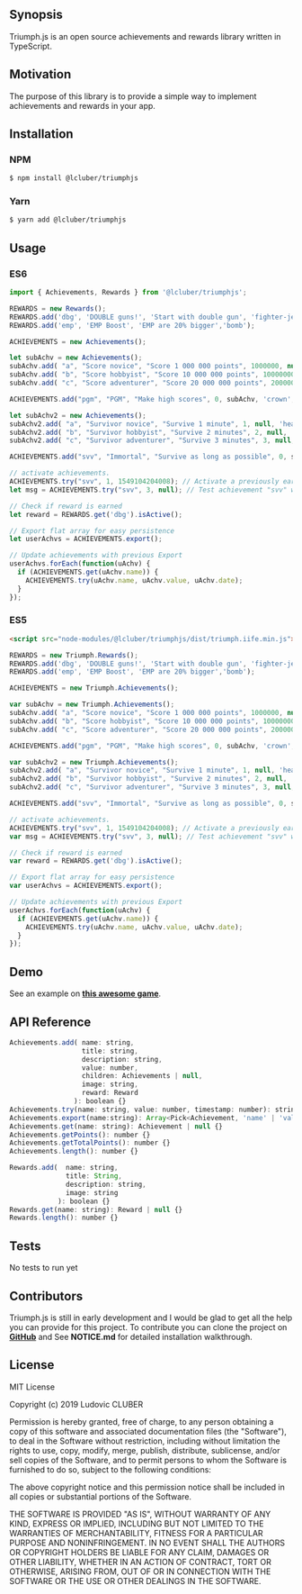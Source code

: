 ## Synopsis

Triumph.js is an open source achievements and rewards library written in TypeScript.

## Motivation

The purpose of this library is to provide a simple way to implement achievements and rewards in your app.

## Installation

### NPM

```bash
$ npm install @lcluber/triumphjs
```

### Yarn

```bash
$ yarn add @lcluber/triumphjs
```

## Usage

### ES6

```javascript
import { Achievements, Rewards } from '@lcluber/triumphjs';

REWARDS = new Rewards();
REWARDS.add('dbg', 'DOUBLE guns!', 'Start with double gun', 'fighter-jet');
REWARDS.add('emp', 'EMP Boost', 'EMP are 20% bigger','bomb');

ACHIEVEMENTS = new Achievements();

let subAchv = new Achievements();
subAchv.add( "a", "Score novice", "Score 1 000 000 points", 1000000, null, 'crown', null);
subAchv.add( "b", "Score hobbyist", "Score 10 000 000 points", 10000000, null, 'crown', null);
subAchv.add( "c", "Score adventurer", "Score 20 000 000 points", 20000000, null, 'crown', REWARDS.get('emp'));

ACHIEVEMENTS.add("pgm", "PGM", "Make high scores", 0, subAchv, 'crown', null);

let subAchv2 = new Achievements();
subAchv2.add( "a", "Survivor novice", "Survive 1 minute", 1, null, 'heartbeat', null);
subAchv2.add( "b", "Survivor hobbyist", "Survive 2 minutes", 2, null, 'heartbeat', null);
subAchv2.add( "c", "Survivor adventurer", "Survive 3 minutes", 3, null, 'heartbeat', REWARDS.get('dbg');

ACHIEVEMENTS.add("svv", "Immortal", "Survive as long as possible", 0, subAchv2, 'heartbeat', null);

// activate achievements.
ACHIEVEMENTS.try("svv", 1, 1549104204008); // Activate a previously earned achievement with a timestamp
let msg = ACHIEVEMENTS.try("svv", 3, null); // Test achievement "svv" with the value "3" and return the title of the biggest level earned with this value.

// Check if reward is earned
let reward = REWARDS.get('dbg').isActive();

// Export flat array for easy persistence
let userAchvs = ACHIEVEMENTS.export();

// Update achievements with previous Export
userAchvs.forEach(function(uAchv) {
  if (ACHIEVEMENTS.get(uAchv.name)) {
    ACHIEVEMENTS.try(uAchv.name, uAchv.value, uAchv.date);
  }
});

```

### ES5

```html
<script src="node-modules/@lcluber/triumphjs/dist/triumph.iife.min.js"></script>
```

```javascript
REWARDS = new Triumph.Rewards();
REWARDS.add('dbg', 'DOUBLE guns!', 'Start with double gun', 'fighter-jet');
REWARDS.add('emp', 'EMP Boost', 'EMP are 20% bigger','bomb');

ACHIEVEMENTS = new Triumph.Achievements();

var subAchv = new Triumph.Achievements();
subAchv.add( "a", "Score novice", "Score 1 000 000 points", 1000000, null, 'crown', null);
subAchv.add( "b", "Score hobbyist", "Score 10 000 000 points", 10000000, null, 'crown', null);
subAchv.add( "c", "Score adventurer", "Score 20 000 000 points", 20000000, null, 'crown', REWARDS.get('emp'));

ACHIEVEMENTS.add("pgm", "PGM", "Make high scores", 0, subAchv, 'crown', null);

var subAchv2 = new Triumph.Achievements();
subAchv2.add( "a", "Survivor novice", "Survive 1 minute", 1, null, 'heartbeat', null);
subAchv2.add( "b", "Survivor hobbyist", "Survive 2 minutes", 2, null, 'heartbeat', null);
subAchv2.add( "c", "Survivor adventurer", "Survive 3 minutes", 3, null, 'heartbeat', REWARDS.get('dbg');

ACHIEVEMENTS.add("svv", "Immortal", "Survive as long as possible", 0, subAchv2, 'heartbeat', null);

// activate achievements.
ACHIEVEMENTS.try("svv", 1, 1549104204008); // Activate a previously earned achievement with a timestamp
var msg = ACHIEVEMENTS.try("svv", 3, null); // Test achievement "svv" with the value "3" and return the title of the biggest level earned with this value.

// Check if reward is earned
var reward = REWARDS.get('dbg').isActive();

// Export flat array for easy persistence
var userAchvs = ACHIEVEMENTS.export();

// Update achievements with previous Export
userAchvs.forEach(function(uAchv) {
  if (ACHIEVEMENTS.get(uAchv.name)) {
    ACHIEVEMENTS.try(uAchv.name, uAchv.value, uAchv.date);
  }
});

```

## Demo

See an example on **[this awesome game](http://vortalcombat.roostrjs.com)**.

## API Reference

```javascript
Achievements.add( name: string,
                  title: string,
                  description: string,
                  value: number,
                  children: Achievements | null,
                  image: string,
                  reward: Reward
                ): boolean {}
Achievements.try(name: string, value: number, timestamp: number): string {}
Achievements.export(name:string): Array<Pick<Achievement, 'name' | 'value' | 'date'>>|false {}
Achievements.get(name: string): Achievement | null {}
Achievements.getPoints(): number {}
Achievements.getTotalPoints(): number {}
Achievements.length(): number {}

Rewards.add(  name: string,
              title: String,
              description: string,
              image: string
            ): boolean {}
Rewards.get(name: string): Reward | null {}
Rewards.length(): number {}
```

## Tests

No tests to run yet

## Contributors

Triumph.js is still in early development and I would be glad to get all the help you can provide for this project.
To contribute you can clone the project on **[GitHub](https://github.com/LCluber/Triumph.js)** and See **NOTICE.md** for detailed installation walkthrough.

## License

MIT License

Copyright (c) 2019 Ludovic CLUBER

Permission is hereby granted, free of charge, to any person obtaining a copy
of this software and associated documentation files (the "Software"), to deal
in the Software without restriction, including without limitation the rights
to use, copy, modify, merge, publish, distribute, sublicense, and/or sell
copies of the Software, and to permit persons to whom the Software is
furnished to do so, subject to the following conditions:

The above copyright notice and this permission notice shall be included in all
copies or substantial portions of the Software.

THE SOFTWARE IS PROVIDED "AS IS", WITHOUT WARRANTY OF ANY KIND, EXPRESS OR
IMPLIED, INCLUDING BUT NOT LIMITED TO THE WARRANTIES OF MERCHANTABILITY,
FITNESS FOR A PARTICULAR PURPOSE AND NONINFRINGEMENT. IN NO EVENT SHALL THE
AUTHORS OR COPYRIGHT HOLDERS BE LIABLE FOR ANY CLAIM, DAMAGES OR OTHER
LIABILITY, WHETHER IN AN ACTION OF CONTRACT, TORT OR OTHERWISE, ARISING FROM,
OUT OF OR IN CONNECTION WITH THE SOFTWARE OR THE USE OR OTHER DEALINGS IN THE
SOFTWARE.
